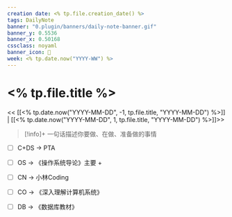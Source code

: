 ```yaml
---
creation date: <% tp.file.creation_date() %>
tags: DailyNote
banner: "0.plugin/banners/daily-note-banner.gif"
banner_y: 0.5536
banner_x: 0.50168
cssclass: noyaml
banner_icon: 💌
week: <% tp.date.now("YYYY-WW") %>
---
```


# <% tp.file.title %>

<< [[<% tp.date.now("YYYY-MM-DD", -1, tp.file.title, "YYYY-MM-DD") %>]] | [[<% tp.date.now("YYYY-MM-DD", 1, tp.file.title, "YYYY-MM-DD") %>]]>>


> [!info]+ 一句话描述你要做、在做、准备做的事情
> 


- [ ] C+DS -> PTA
- [ ] OS -> 《操作系统导论》主要 + 
- [ ] CN -> 小林Coding
- [ ] CO -> 《深入理解计算机系统》
- [ ] DB -> 《数据库教材》

